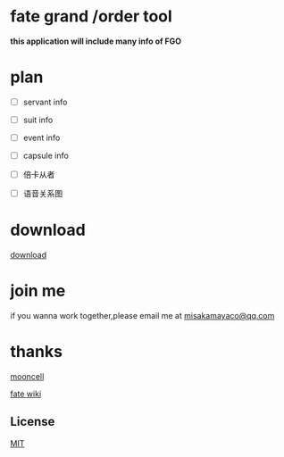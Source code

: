 # fate grand /order tool

**this application will include many info of FGO**

# plan

- [ ] servant info

- [ ] suit info

- [ ] event info

- [ ] capsule info

- [ ] 倍卡从者

- [ ] 语音关系图

# download

[download](#download)

# join me

if you wanna work together,please email me at misakamayaco@qq.com

# thanks

[mooncell](https://fgo.wiki/w/)

[fate wiki](https://fgowiki.com/)

## License

[MIT](LICENSE.md)

